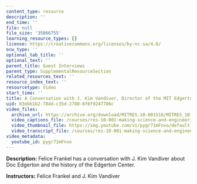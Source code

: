 ```yaml
---
content_type: resource
description: ''
end_time: ''
file: null
file_size: '35866755'
learning_resource_types: []
license: https://creativecommons.org/licenses/by-nc-sa/4.0/
ocw_type: ''
optional_tab_title: ''
optional_text: ''
parent_title: Guest Interviews
parent_type: SupplementalResourceSection
related_resources_text: ''
resource_index_text: ''
resourcetype: Video
start_time: ''
title: A Conversation with J. Kim Vandiver, Director of the MIT Edgerton Center
uid: 83ebb1b2-784d-c35d-2780-6f6f9247706c
video_files:
  archive_url: https://archive.org/download/MITRES.10-001S16/MITRES_10-001S16_Track44_300k.mp4
  video_captions_file: /courses/res-10-001-making-science-and-engineering-pictures-a-practical-guide-to-presenting-your-work-spring-2016/867012f9c76b57629c0433509cd9008e_pygr71mFnvo.vtt
  video_thumbnail_file: https://img.youtube.com/vi/pygr71mFnvo/default.jpg
  video_transcript_file: /courses/res-10-001-making-science-and-engineering-pictures-a-practical-guide-to-presenting-your-work-spring-2016/eb7ce9ceb8d23b4ffdae7d040dfdd0d6_pygr71mFnvo.pdf
video_metadata:
  youtube_id: pygr71mFnvo
---
```


**Description:** Felice Frankel has a conversation with J. Kim Vandiver about Doc Edgerton and the history of the Edgerton Center.

**Instructors:** Felice Frankel and J. Kim Vandiver

